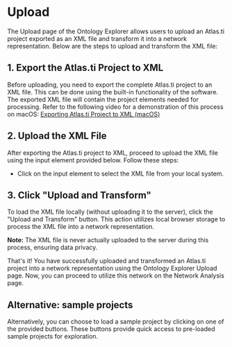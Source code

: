 # Upload

The Upload page of the Ontology Explorer allows users to upload an Atlas.ti project exported as an XML file and transform it into a network representation. Below are the steps to upload and transform the XML file:

## 1. Export the Atlas.ti Project to XML

Before uploading, you need to export the complete Atlas.ti project to an XML file. This can be done using the built-in functionality of the software. The exported XML file will contain the project elements needed for processing. Refer to the following video for a demonstration of this process on macOS: [Exporting Atlas.ti Project to XML (macOS)](https://github.com/wvrossem/ontology-explorer/raw/main/src/assets/export_project.mp4)

## 2. Upload the XML File

After exporting the Atlas.ti project to XML, proceed to upload the XML file using the input element provided below. Follow these steps:

- Click on the input element to select the XML file from your local system.

## 3. Click "Upload and Transform"

To load the XML file locally (without uploading it to the server), click the "Upload and Transform" button. This action utilizes local browser storage to process the XML file into a network representation.

**Note:** The XML file is never actually uploaded to the server during this process, ensuring data privacy.

That's it! You have successfully uploaded and transformed an Atlas.ti project into a network representation using the Ontology Explorer Upload page. Now, you can proceed to utilize this network on the Network Analysis page.

## Alternative: sample projects

Alternatively, you can choose to load a sample project by clicking on one of the provided buttons. These buttons provide quick access to pre-loaded sample projects for exploration.
